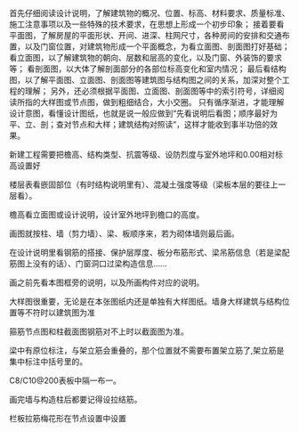 首先仔细阅读设计说明，了解建筑物的概况、位置、标高、材料要求、质量标准、施工注意事项以及一些特殊的技术要求，在思想上形成一个初步印象；
接着要看平面图，了解房屋的平面形状、开间、进深、柱网尺寸，各种房间的安排和交通布置，以及门窗位置，对建筑物形成一个平面概念，为看立面图、剖面图打好基础；
看立面图，以了解建筑物的朝向、层数和层高的变化，以及门窗、外装饰的要求等；
看剖面图，以大体了解剖面部分的各部位标高变化和室内情况；
最后看结构图，以了解平面图、立面图、剖面图等建筑图与结构图之间的关系，加深对整个工程的理解；
另外，还必须根据平面图、立面图、剖面图等中的索引符号，详细阅读所指的大样图或节点图，做到粗细结合，大小交圈。
只有循序渐进，才能理解设计意图，看懂设计图纸，也就是说一般应做到“先看说明后看图；顺序最好为平、立、剖；查对节点和大样；建筑结构对照读”，这样才能收到事半功倍的效果。

新建工程需要把檐高、结构类型、抗震等级、设防烈度与室外地坪和0.00相对标高设置好

楼层表看嵌固部位（有时结构说明里有）、混凝土强度等级（梁板本层的要往上一层看）。

檐高看立面图或设计说明，设计室外地坪到檐口的高度。

画图就按柱、墙（剪力墙）、梁、板顺序来，若为砌体墙则最后画。

在设计说明里看钢筋的搭接、保护层厚度、板分布筋形式、梁吊筋信息（若是梁配筋图上没有的话）、门窗洞口过梁构造信息......

画之前先看本图框旁的说明，以及所画构件对应的说明。

大样图很重要，无论是在本张图纸内还是单独有大样图纸。墙身大样建筑与结构位置等不符时以建筑图为准

箍筋节点图和柱截面图钢筋对不上时以截面图为准。

梁中有原位标注，与架立筋会重叠的，那个位置就不需要布置架立筋了,架立筋是集中标注中括号里的。

C8/C10@200表板中隔一布一。

画完墙与构造柱后都要记得设拉结筋。

栏板拉筋梅花形在节点设置中设置

